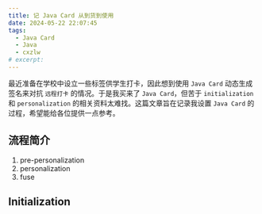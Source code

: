```yaml
---
title: 记 Java Card 从到货到使用
date: 2024-05-22 22:07:45
tags: 
  - Java Card
  - Java
  - cxzlw
# excerpt: 
---
```


最近准备在学校中设立一些标签供学生打卡，因此想到使用 `Java Card` 动态生成签名来对抗 `远程打卡` 的情况。于是我买来了 `Java Card`，但苦于 `initialization` 和 `personalization` 的相关资料太难找。这篇文章旨在记录我设置 `Java Card` 的过程，希望能给各位提供一点参考。

## 流程简介

1. pre-personalization
2. personalization
3. fuse

## Initialization

## 
